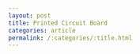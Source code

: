 ```yaml
---
layout: post
title: Printed Circuit Board
categories: article
permalink: /:categories/:title.html
---
```


